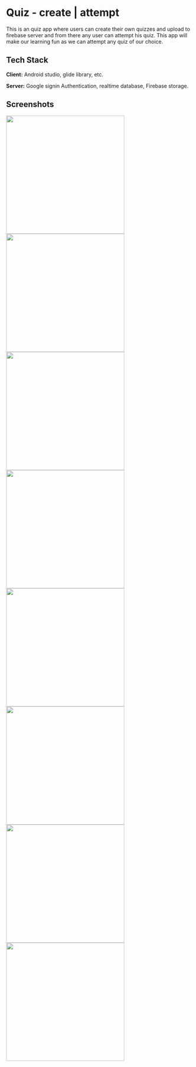 

# Quiz - create | attempt

This is an quiz app where users can create their own quizzes and upload to firebase server and from there any user can attempt his quiz.
This app will make our learning fun as we can attempt any quiz of our choice.


## Tech Stack

**Client:** Android studio, glide library, etc.

**Server:** Google signin Authentication, realtime database, Firebase storage.


## Screenshots

<img src="app_screenshots/picture1.jpeg" width="320">
<img src="app_screenshots/picture2.jpeg" width="320">
<img src="app_screenshots/picture3.jpeg" width="320">
<img src="app_screenshots/picture4.jpeg" width="320">
<img src="app_screenshots/picture5.jpeg" width="320">
<img src="app_screenshots/picture6.jpeg" width="320">
<img src="app_screenshots/picture7.jpeg" width="320">
<img src="app_screenshots/picture8.jpeg" width="320">
